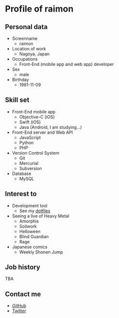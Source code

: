# Profile of raimon

## Personal data

* Screenname
    * raimon
* Location of work
    * Nagoya, Japan
* Occupations
    * Front-End (mobile app and web app) developer
* Sex
    * male
* Birthday
    * 1981-11-09

## Skill set

* Front-End mobile app
    * Objective-C (iOS)
    * Swift (iOS)
    * Java (Android, I am studying...)
* Front-End server and Web API
    * JavaScript
    * Python
    * PHP
* Version Control System
    * Git
    * Mercurial
    * Subversion
* Database
    * MySQL

## Interest to

* Development tool
    * See my [dotfiles](https://github.com/raimon49/dotfiles)
* Seeing a live of Heavy Metal
    * Amorphis
    * Soilwork
    * Helloween
    * Blind Guardian
    * Rage
* Japanese comics
    * Weekly Shonen Jump

## Job history

TBA

## Contact me

* [GitHub](http://github.com/raimon49)
* [Twitter](https://twitter.com/raimon49)
